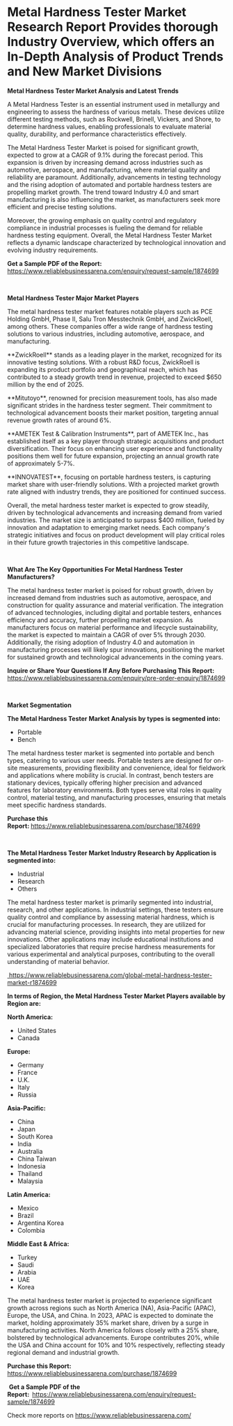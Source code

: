 <p><h1>Metal Hardness Tester Market Research Report Provides thorough Industry Overview, which offers an In-Depth Analysis of Product Trends and New Market Divisions</h1></p><p><strong>Metal Hardness Tester Market Analysis and Latest Trends</strong></p>
<p><p>A Metal Hardness Tester is an essential instrument used in metallurgy and engineering to assess the hardness of various metals. These devices utilize different testing methods, such as Rockwell, Brinell, Vickers, and Shore, to determine hardness values, enabling professionals to evaluate material quality, durability, and performance characteristics effectively. </p><p>The Metal Hardness Tester Market is poised for significant growth, expected to grow at a CAGR of 9.1% during the forecast period. This expansion is driven by increasing demand across industries such as automotive, aerospace, and manufacturing, where material quality and reliability are paramount. Additionally, advancements in testing technology and the rising adoption of automated and portable hardness testers are propelling market growth. The trend toward Industry 4.0 and smart manufacturing is also influencing the market, as manufacturers seek more efficient and precise testing solutions. </p><p>Moreover, the growing emphasis on quality control and regulatory compliance in industrial processes is fueling the demand for reliable hardness testing equipment. Overall, the Metal Hardness Tester Market reflects a dynamic landscape characterized by technological innovation and evolving industry requirements.</p></p>
<p><strong>Get a Sample PDF of the Report:&nbsp;</strong> <a href="https://www.reliablebusinessarena.com/enquiry/request-sample/1874699?utm_campaign=2287&utm_medium=2&utm_source=Github&utm_content=ia&utm_term=22022025&utm_id=metal-hardness-tester">https://www.reliablebusinessarena.com/enquiry/request-sample/1874699</a></p>
<p>&nbsp;</p>
<p><strong>Metal Hardness Tester Major Market Players</strong></p>
<p><p>The metal hardness tester market features notable players such as PCE Holding GmbH, Phase II, Salu Tron Messtechnik GmbH, and ZwickRoell, among others. These companies offer a wide range of hardness testing solutions to various industries, including automotive, aerospace, and manufacturing.</p><p>**ZwickRoell** stands as a leading player in the market, recognized for its innovative testing solutions. With a robust R&D focus, ZwickRoell is expanding its product portfolio and geographical reach, which has contributed to a steady growth trend in revenue, projected to exceed $650 million by the end of 2025.</p><p>**Mitutoyo**, renowned for precision measurement tools, has also made significant strides in the hardness tester segment. Their commitment to technological advancement boosts their market position, targeting annual revenue growth rates of around 6%. </p><p>**AMETEK Test & Calibration Instruments**, part of AMETEK Inc., has established itself as a key player through strategic acquisitions and product diversification. Their focus on enhancing user experience and functionality positions them well for future expansion, projecting an annual growth rate of approximately 5-7%.</p><p>**INNOVATEST**, focusing on portable hardness testers, is capturing market share with user-friendly solutions. With a projected market growth rate aligned with industry trends, they are positioned for continued success.</p><p>Overall, the metal hardness tester market is expected to grow steadily, driven by technological advancements and increasing demand from varied industries. The market size is anticipated to surpass $400 million, fueled by innovation and adaptation to emerging market needs. Each company's strategic initiatives and focus on product development will play critical roles in their future growth trajectories in this competitive landscape.</p></p>
<p>&nbsp;</p>
<p><strong>What Are The Key Opportunities For Metal Hardness Tester Manufacturers?</strong></p>
<p><p>The metal hardness tester market is poised for robust growth, driven by increased demand from industries such as automotive, aerospace, and construction for quality assurance and material verification. The integration of advanced technologies, including digital and portable testers, enhances efficiency and accuracy, further propelling market expansion. As manufacturers focus on material performance and lifecycle sustainability, the market is expected to maintain a CAGR of over 5% through 2030. Additionally, the rising adoption of Industry 4.0 and automation in manufacturing processes will likely spur innovations, positioning the market for sustained growth and technological advancements in the coming years.</p></p>
<p><strong>Inquire or Share Your Questions If Any Before Purchasing This Report:</strong> <a href="https://www.reliablebusinessarena.com/enquiry/pre-order-enquiry/1874699?utm_campaign=2287&utm_medium=2&utm_source=Github&utm_content=ia&utm_term=22022025&utm_id=metal-hardness-tester">https://www.reliablebusinessarena.com/enquiry/pre-order-enquiry/1874699</a></p>
<p>&nbsp;</p>
<p><strong>Market Segmentation</strong></p>
<p><strong>The Metal Hardness Tester Market Analysis by types is segmented into:</strong></p>
<p><ul><li>Portable</li><li>Bench</li></ul></p>
<p><p>The metal hardness tester market is segmented into portable and bench types, catering to various user needs. Portable testers are designed for on-site measurements, providing flexibility and convenience, ideal for fieldwork and applications where mobility is crucial. In contrast, bench testers are stationary devices, typically offering higher precision and advanced features for laboratory environments. Both types serve vital roles in quality control, material testing, and manufacturing processes, ensuring that metals meet specific hardness standards.</p></p>
<p><strong>Purchase this Report:&nbsp;</strong><a href="https://www.reliablebusinessarena.com/purchase/1874699?utm_campaign=2287&utm_medium=2&utm_source=Github&utm_content=ia&utm_term=22022025&utm_id=metal-hardness-tester">https://www.reliablebusinessarena.com/purchase/1874699</a></p>
<p>&nbsp;</p>
<p><strong>The Metal Hardness Tester Market Industry Research by Application is segmented into:</strong></p>
<p><ul><li>Industrial</li><li>Research</li><li>Others</li></ul></p>
<p><p>The metal hardness tester market is primarily segmented into industrial, research, and other applications. In industrial settings, these testers ensure quality control and compliance by assessing material hardness, which is crucial for manufacturing processes. In research, they are utilized for advancing material science, providing insights into metal properties for new innovations. Other applications may include educational institutions and specialized laboratories that require precise hardness measurements for various experimental and analytical purposes, contributing to the overall understanding of material behavior.</p></p>
<p><a href="https://www.reliablebusinessarena.com/global-metal-hardness-tester-market-r1874699?utm_campaign=2287&utm_medium=2&utm_source=Github&utm_content=ia&utm_term=22022025&utm_id=metal-hardness-tester">&nbsp;https://www.reliablebusinessarena.com/global-metal-hardness-tester-market-r1874699</a></p>
<p><strong>In terms of Region, the Metal Hardness Tester Market Players available by Region are:</strong></p>
<p>
    <p> <strong> North America: </strong>
        <ul>
            <li>United States</li>
            <li>Canada</li>
        </ul>
        </p> 
    <p> <strong> Europe: </strong>
        <ul>
            <li>Germany</li>
            <li>France</li>
            <li>U.K.</li>
            <li>Italy</li>
            <li>Russia</li>
        </ul>
        </p> 
    <p> <strong> Asia-Pacific: </strong>
        <ul>
            <li>China</li>
            <li>Japan</li>
            <li>South Korea</li>
            <li>India</li>
            <li>Australia</li>
            <li>China Taiwan</li>
            <li>Indonesia</li>
            <li>Thailand</li>
            <li>Malaysia</li>
        </ul>
        </p> 
    <p> <strong> Latin America: </strong>
        <ul>
            <li>Mexico</li>
            <li>Brazil</li>
            <li>Argentina Korea</li>
            <li>Colombia</li>
        </ul>
        </p> 
    <p> <strong> Middle East & Africa: </strong>
        <ul>
            <li>Turkey</li>
            <li>Saudi</li>
            <li>Arabia</li>
            <li>UAE</li>
            <li>Korea</li>
        </ul>
    </p>
    </p>
<p><p>The metal hardness tester market is projected to experience significant growth across regions such as North America (NA), Asia-Pacific (APAC), Europe, the USA, and China. In 2023, APAC is expected to dominate the market, holding approximately 35% market share, driven by a surge in manufacturing activities. North America follows closely with a 25% share, bolstered by technological advancements. Europe contributes 20%, while the USA and China account for 10% and 10% respectively, reflecting steady regional demand and industrial growth.</p></p>
<p><strong>Purchase this Report: </strong><a href="https://www.reliablebusinessarena.com/purchase/1874699?utm_campaign=2287&utm_medium=2&utm_source=Github&utm_content=ia&utm_term=22022025&utm_id=metal-hardness-tester">https://www.reliablebusinessarena.com/purchase/1874699</a></p>
<p>&nbsp;<strong>Get a Sample PDF of the Report:&nbsp;&nbsp;</strong><a href="https://www.reliablebusinessarena.com/enquiry/request-sample/1874699?utm_campaign=2287&utm_medium=2&utm_source=Github&utm_content=ia&utm_term=22022025&utm_id=metal-hardness-tester">https://www.reliablebusinessarena.com/enquiry/request-sample/1874699</a></p>
<p><strong></strong></p>
<p>Check more reports on <a href="https://www.reliablebusinessarena.com/?utm_campaign=2287&utm_medium=2&utm_source=Github&utm_content=ia&utm_term=22022025&utm_id=metal-hardness-tester">https://www.reliablebusinessarena.com/</a></p>